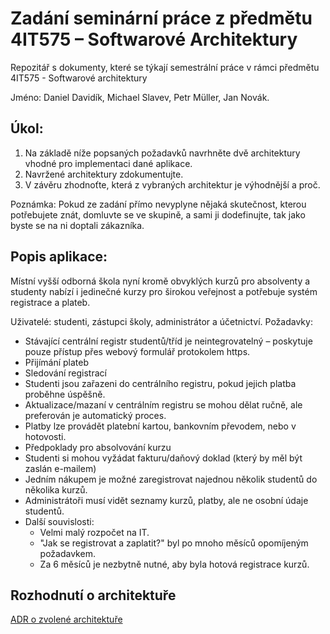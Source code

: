# Zadání seminární práce z předmětu 4IT575 – Softwarové Architektury
Repozitář s dokumenty, které se týkají semestrální práce v rámci předmětu 4IT575 - Softwarové architektury

Jméno: Daniel Davidík, Michael Slavev, Petr Müller, Jan Novák.


## Úkol:
1.	Na základě níže popsaných požadavků navrhněte dvě architektury vhodné pro implementaci dané aplikace.
2.	Navržené architektury zdokumentujte.
3.	V závěru zhodnoťte, která z vybraných architektur je výhodnější a proč.

Poznámka:
Pokud ze zadání přímo nevyplyne nějaká skutečnost, kterou potřebujete znát, domluvte se ve skupině, a sami ji dodefinujte, tak jako byste se na ni doptali zákazníka.

## Popis aplikace:
Místní vyšší odborná škola nyní kromě obvyklých kurzů pro absolventy a studenty nabízí i jedinečné kurzy pro širokou veřejnost a potřebuje systém registrace a plateb.

Uživatelé: studenti, zástupci školy, administrátor a účetnictví.
Požadavky:
- Stávající centrální registr studentů/tříd je neintegrovatelný – poskytuje pouze přístup přes webový formulář protokolem https.
- Přijímání plateb
- Sledování registrací
- Studenti jsou zařazeni do centrálního registru, pokud jejich platba proběhne úspěšně.
- Aktualizace/mazaní v centrálním registru se mohou dělat ručně, ale preferován je automatický proces.
- Platby lze provádět platební kartou, bankovním převodem, nebo v hotovosti.
- Předpoklady pro absolvování kurzu
- Studenti si mohou vyžádat fakturu/daňový doklad (který by měl být zaslán e-mailem)
- Jedním nákupem je možné zaregistrovat najednou několik studentů do několika kurzů.
- Administrátoři musí vidět seznamy kurzů, platby, ale ne osobní údaje studentů.
- Další souvislosti:
    - Velmi malý rozpočet na IT.
    - "Jak se registrovat a zaplatit?" byl po mnoho měsíců opomíjeným požadavkem.
    - Za 6 měsíců je nezbytně nutné, aby byla hotová registrace kurzů.

## Rozhodnutí o architektuře

[ADR o zvolené architektuře]()
